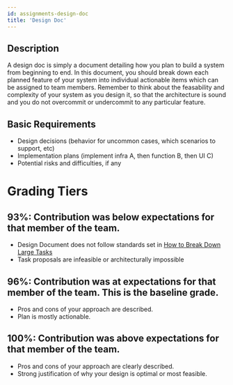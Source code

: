 ```yaml
---
id: assignments-design-doc
title: 'Design Doc'
---
```


## Description

A design doc is simply a document detailing how you plan to build a system from
beginning to end. In this document, you should break down each planned feature
of your system into individual actionable items which can be assigned to team
members. Remember to think about the feasability and complexity of your
system as you design it, so that the architecture is sound and you do not
overcommit or undercommit to any particular feature.

## Basic Requirements

- Design decisions (behavior for uncommon cases, which scenarios to support, etc)
- Implementation plans (implement infra A, then function B, then UI C)
- Potential risks and difficulties, if any

# Grading Tiers

## 93%: Contribution was below expectations for that member of the team.

- Design Document does not follow standards set in [How to Break Down Large Tasks](https://cornelldti.slab.com/posts/n5o29nxk)
- Task proposals are infeasible or architecturally impossible

## 96%: Contribution was at expectations for that member of the team. This is the baseline grade.

- Pros and cons of your approach are described.
- Plan is mostly actionable.

## 100%: Contribution was above expectations for that member of the team.

- Pros and cons of your approach are clearly described.
- Strong justification of why your design is optimal or most feasible.
